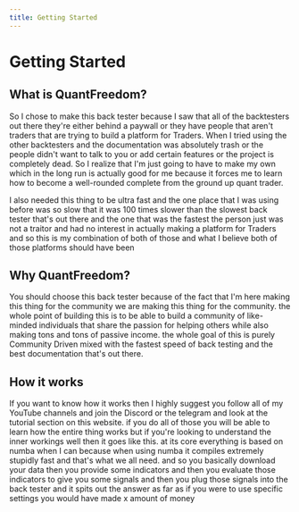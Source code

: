 ```yaml
---
title: Getting Started
---
```



# Getting Started

## What is QuantFreedom?

So I chose to make this back tester because I saw that all of the backtesters out there they're either behind a paywall or they have people that aren't traders that are trying to build a platform for Traders. When I tried using the other backtesters and the documentation was absolutely trash or the people didn't want to talk to you or add certain features or the project is completely dead. So I realize that I'm just going to have to make my own which in the long run is actually good for me because it forces me to learn how to become a well-rounded complete from the ground up quant trader.

I also needed this thing to be ultra fast and the one place that I was using before was so slow that it was 100 times slower than the slowest back tester that's out there and the one that was the fastest the person just was not a traitor and had no interest in actually making a platform for Traders and so this is my combination of both of those and what I believe both of those platforms should have been

## Why QuantFreedom?
You should choose this back tester because of the fact that I'm here making this thing for the community we are making this thing for the community. the whole point of building this is to be able to build a community of like-minded individuals that share the passion for helping others while also making tons and tons of passive income. the whole goal of this is purely Community Driven mixed with the fastest speed of back testing and the best documentation that's out there.


## How it works

If you want to know how it works then I highly suggest you follow all of my YouTube channels and join the Discord or the telegram and look at the tutorial section on this website. if you do all of those you will be able to learn how the entire thing works but if you're looking to understand the inner workings well then it goes like this. at its core everything is based on numba when I can because when using numba it compiles extremely stupidly fast and that's what we all need. and so you basically download your data then you provide some indicators and then you evaluate those indicators to give you some signals and then you plug those signals into the back tester and it spits out the answer as far as if you were to use specific settings you would have made x amount of money